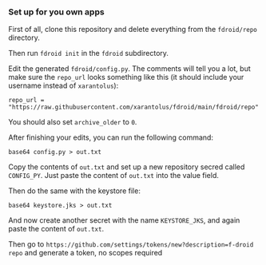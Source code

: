 ### Set up for you own apps
First of all, clone this repository and delete everything from the `fdroid/repo` directory.

Then run `fdroid init` in the `fdroid` subdirectory.

Edit the generated `fdroid/config.py`. The comments will tell you a lot, but make sure the `repo_url` looks something like this (it should include your username instead of `xarantolus`):

    repo_url = "https://raw.githubusercontent.com/xarantolus/fdroid/main/fdroid/repo"

You should also set `archive_older` to `0`.


After finishing your edits, you can run the following command:

    base64 config.py > out.txt

Copy the contents of `out.txt` and set up a new repository secred called `CONFIG_PY`. Just paste the content of `out.txt` into the value field.

Then do the same with the keystore file:

    base64 keystore.jks > out.txt

And now create another secret with the name `KEYSTORE_JKS`, and again paste the content of `out.txt`.


Then go to `https://github.com/settings/tokens/new?description=f-droid repo` and generate a token, no scopes required
